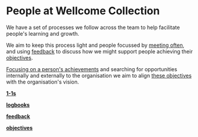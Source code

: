 # People at Wellcome Collection

We have a set of processes we follow across the team to help facilitate people's learning and growth.

We aim to keep this process light and people focussed by [meeting often](./1-1s.md), and using [feedback](./feedback.md)
to discuss how we might support people achieving their [objectives](./objectives.md).

[Focusing on a person's achievements](./logbooks.md) and searching for opportunities
internally and externally to the organisation we aim to align [these objectives](./objectives.md)
with the organisation's vision.


[**1-1s**](./1-1s.md)

[**logbooks**](./logbooks.md)

[**feedback**](./feedback.md)

[**objectives**](./objectives.md)
